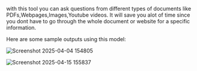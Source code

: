 with this tool you can ask questions from different types of documents like PDFs,Webpages,Images,Youtube videos.
It will save you alot of time since you dont have to go through the whole document or website for a specific information.

Here are some sample outputs using this model:

![Screenshot 2025-04-04 154805](https://github.com/user-attachments/assets/ff78c920-01a6-4e86-94cd-0bad311380d3)

![Screenshot 2025-04-15 155837](https://github.com/user-attachments/assets/32b3b164-51f2-4511-a092-1381615a6b2e)
